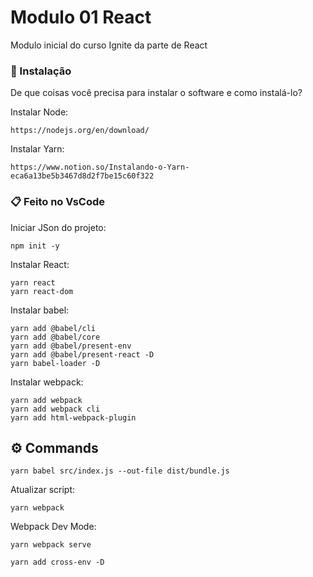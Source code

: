 Modulo 01 React
============

Modulo inicial do curso Ignite da parte de React

### 🔧 Instalação

De que coisas você precisa para instalar o software e como instalá-lo?

Instalar Node:
```
https://nodejs.org/en/download/
```

Instalar Yarn:
```
https://www.notion.so/Instalando-o-Yarn-eca6a13be5b3467d8d2f7be15c60f322
```

### 📋 Feito no VsCode

Iniciar JSon do projeto:
```
npm init -y
```

Instalar React:
```
yarn react
yarn react-dom
```

Instalar babel:
```
yarn add @babel/cli
yarn add @babel/core
yarn add @babel/present-env
yarn add @babel/present-react -D
yarn babel-loader -D
```

Instalar webpack:
```
yarn add webpack
yarn add webpack cli
yarn add html-webpack-plugin
```

## ⚙️ Commands

```
yarn babel src/index.js --out-file dist/bundle.js
```

Atualizar script:
```
yarn webpack
```

Webpack Dev Mode:
```
yarn webpack serve
```

```
yarn add cross-env -D
```


